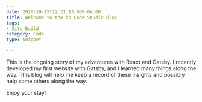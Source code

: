 ```yaml
---
date: 2020-10-15T22:21:13.000-04:00
title: Welcome to the bb Code Studio Blog
tags:
- Site Build
category: Code
type: Snippet

---
```

This is the ongoing story of my adventures with React and Gatsby.  I recently developed my first website with Gatsby, and I learned many things along the way.   This blog will help me keep a record of these insights and possibly help some others along the way.

Enjoy  your stay!